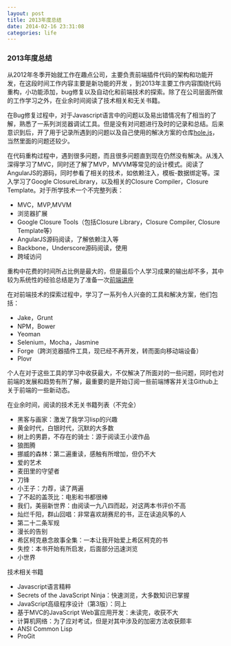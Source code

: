 ```yaml
---
layout: post
title: 2013年度总结
date: 2014-02-16 23:31:08
categories: life
---
```

### 2013年度总结

从2012年冬季开始就工作在趣点公司，主要负责前端插件代码的架构和功能开发，在这段时间工作内容主要是新功能的开发 ，到2013年主要工作内容围绕代码重构，小功能添加，bug修复以及自动化和前端技术的探索。除了在公司层面所做的工作学习之外，在业余时间阅读了技术相关和无关书籍。

在Bug修复过程中，对于Javascript语言中的问题以及易出错情况有了相当的了解，熟悉了一系列浏览器调试工具。但是没有对问题进行及时的记录和总结。后来意识到后，开了用于记录所遇到的问题以及自己使用的解决方案的仓库[hole.js](https://CatTail/hole.js)，当然里面的问题还较少。

在代码重构过程中，遇到很多问题，而且很多问题直到现在仍然没有解决。从浅入深得学习了MVC，同时还了解了MVP，MVVM等常见的设计模式。阅读了AngularJS的源码，同时参看了相关的技术，如依赖注入，模板-数据绑定等。深入学习了Google ClosureLibrary，以及相关的Closure Compiler，Closure Template。对于所学技术一个不完整列表：

  * MVC，MVP,MVVM
  * 浏览器扩展
  * Google Closure Tools（包括Closure Library，Closure Compiler, Closure Template等）
  * AngularJS源码阅读，了解依赖注入等
  * Backbone，Underscore源码阅读，使用
  * 跨域访问  

重构中花费的时间所占比例是最大的，但是最后个人学习成果的输出却不多，其中较为系统性的经验总结是为了准备一次[前端讲座](Tech/2013/06/30/javascript-lecture/index.html)

在对前端技术的探索过程中，学习了一系列令人兴奋的工具和解决方案，他们包括：

  * Jake，Grunt
  * NPM，Bower
  * Yeoman
  * Selenium，Mocha，Jasmine
  * Forge（跨浏览器插件工具，现已经不再开发，转而面向移动端设备）
  * Plovr

个人在对于这些工具的学习中收获最大，不仅解决了所面对的一些问题，同时也对前端的发展和趋势有所了解，最重要的是开始订阅一些前端博客并关注Github上关于前端的一些新动态。

在业余时间，阅读的技术无关书籍列表（不完全）

  * 黑客与画家：激发了我学习lisp的兴趣
  * 黄金时代，白银时代，沉默的大多数
  * 树上的男爵，不存在的骑士：源于阅读王小波作品
  * 狼图腾
  * 挪威的森林：第二遍重读，感触有所增加，但仍不大
  * 爱的艺术
  * 麦田里的守望者
  * 刀锋
  * 小王子：力荐，读了两遍
  * 了不起的盖茨比：电影和书都很棒
  * 我们，美丽新世界：由阅读一九八四而起，对这两本书评价不高
  * 灿烂千阳，群山回唱：非常喜欢胡赛尼的书，正在读追风筝的人
  * 第二十二条军规
  * 漫长的告别
  * 希区柯克悬念故事全集：一本让我开始爱上希区柯克的书
  * 失控：本书开始有所启发，后面部分迅速浏览
  * 小世界
  
技术相关书籍
  
  * Javascript语言精粹
  * Secrets of the JavaScript Ninja：快速浏览，大多数知识已掌握
  * JavaScript高级程序设计（第3版）：同上
  * 基于MVC的JavaScript Web富应用开发：未读完，收获不大
  * 计算机网络：为了应对考试，但是对其中涉及的加密方法收获颇丰
  * ANSI Common Lisp
  * ProGit

